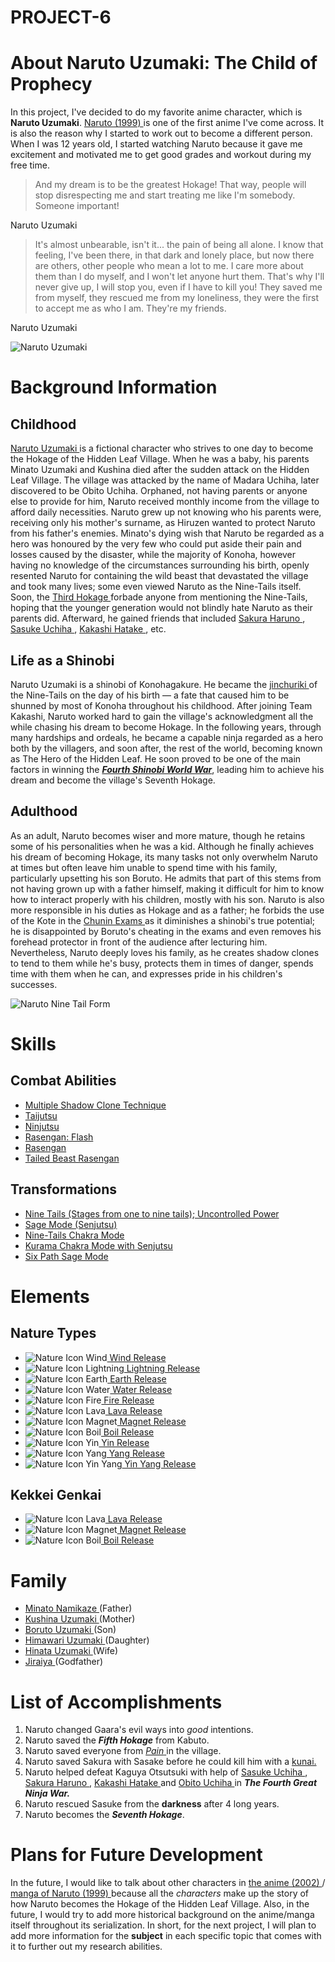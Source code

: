 # PROJECT-6
<body>

  <h1>About Naruto Uzumaki: The Child of Prophecy</h1>

<p>In this project, I've decided to do my favorite anime character, which is <strong>Naruto Uzumaki</strong>. <a href="https://naruto.fandom.com/wiki/Naruto_%28series%29"> Naruto (1999) </a>
 is one of the first anime I've come across. It is also the reason why I started to work out to become a different person. When I was 12 years old, I started watching Naruto because it gave me excitement and motivated me to get good grades and workout during my free time.</p>


<blockquote>And my dream is to be the greatest Hokage! That way, people will stop disrespecting me and start treating me like I'm somebody. Someone important!</blockquote>

<p>Naruto Uzumaki</p>

<blockquote>It's almost unbearable, isn't it... the pain of being all alone. I know that feeling, I've been there, in that dark and lonely place, but now there are others, other people who mean a lot to me. I care more about them than I do myself, and I won't let anyone hurt them. That's why I'll never give up, I will stop you, even if I have to kill you! They saved me from myself, they rescued me from my loneliness, they were the first to accept me as who I am. They're my friends.</blockquote>

<p>Naruto Uzumaki</p>

<img src="https://wallpapercave.com/wp/wp2001685.png" alt="Naruto Uzumaki"/>


<h1>Background Information</h1>


<h2>Childhood</h2>

<p><a href="https://www.amazon.co.uk/CoolChange-Kakemono-Roll-up-Poster-Naruto/dp/B00XIAR3AO"> Naruto Uzumaki </a> is a fictional character who strives to one day to become the Hokage of the Hidden Leaf Village. When he was a baby, his parents Minato Uzumaki and Kushina died after the sudden attack on the Hidden Leaf Village. The village was attacked by the name of Madara Uchiha, later discovered to be Obito Uchiha. Orphaned, not having parents or anyone else to provide for him, Naruto received monthly income from the village to afford daily necessities. Naruto grew up not knowing who his parents were, receiving only his mother's surname, as Hiruzen wanted to protect Naruto from his father's enemies. Minato's dying wish that Naruto be regarded as a hero was honoured by the very few who could put aside their pain and losses caused by the disaster, while the majority of Konoha, however having no knowledge of the circumstances surrounding his birth, openly resented Naruto for containing the wild beast that devastated the village and took many lives; some even viewed Naruto as the Nine-Tails itself. Soon, the <a href="https://naruto.fandom.com/wiki/Hiruzen_Sarutobi"> Third Hokage </a> forbade anyone from mentioning the Nine-Tails, hoping that the younger generation would not blindly hate Naruto as their parents did. Afterward, he gained friends that included <a href="https://naruto.fandom.com/wiki/Sakura_Haruno#Part%20I"> Sakura Haruno </a>, <a href="https://naruto.fandom.com/wiki/Sasuke_Uchiha"> Sasuke Uchiha </a>, <a href="https://naruto.fandom.com/wiki/Kakashi_Hatake#Parts%20I-II"> Kakashi Hatake </a>, etc.</p>

<h2>Life as a Shinobi</h2>

<p>Naruto Uzumaki is a shinobi of Konohagakure. He became the <a href="https://naruto.fandom.com/wiki/Jinch%C5%ABriki"> jinchuriki </a> of the Nine-Tails on the day of his birth — a fate that caused him to be shunned by most of Konoha throughout his childhood. After joining Team Kakashi, Naruto worked hard to gain the village's acknowledgment all the while chasing his dream to become Hokage. In the following years, through many hardships and ordeals, he became a capable ninja regarded as a hero both by the villagers, and soon after, the rest of the world, becoming known as The Hero of the Hidden Leaf. He soon proved to be one of the main factors in winning the <a href="https://naruto.fandom.com/wiki/Fourth_Shinobi_World_War"><strong><em>Fourth Shinobi World War</em></strong></a>, leading him to achieve his dream and become the village's Seventh Hokage.</p>

<h2>Adulthood</h2>

<p>As an adult, Naruto becomes wiser and more mature, though he retains some of his personalities when he was a kid. Although he finally achieves his dream of becoming Hokage, its many tasks not only overwhelm Naruto at times but often leave him unable to spend time with his family, particularly upsetting his son Boruto. He admits that part of this stems from not having grown up with a father himself, making it difficult for him to know how to interact properly with his children, mostly with his son. Naruto is also more responsible in his duties as Hokage and as a father; he forbids the use of the Kote in the <a href="https://naruto.fandom.com/wiki/Ch%C5%ABnin_Exams"> Chunin Exams </a> as it diminishes a shinobi's true potential; he is disappointed by Boruto's cheating in the exams and even removes his forehead protector in front of the audience after lecturing him. Nevertheless, Naruto deeply loves his family, as he creates shadow clones to tend to them while he's busy, protects them in times of danger, spends time with them when he can, and expresses pride in his children's successes.</p>


<img src="https://www.hdwallpaper.nu/wp-content/uploads/2015/12/Naruto_Shippuden_28.jpg" alt="Naruto Nine Tail Form"/>

<h1>Skills</h1>

<h2>Combat Abilities</h2>

<ul>

<li><a href="https://naruto.fandom.com/wiki/Multiple_Shadow_Clone_Technique"> Multiple Shadow Clone Technique </a></li>
<li><a href="https://naruto.fandom.com/wiki/Taijutsu"> Taijutsu </a></li>
<li><a href="https://naruto.fandom.com/wiki/Ninjutsu"> Ninjutsu </a></li>
<li><a href="https://naruto.fandom.com/wiki/Rasengan:_Flash"> Rasengan: Flash </a></li>
<li><a href="https://naruto.fandom.com/wiki/Rasengan"> Rasengan </a></li>
<li><a href="https://naruto.fandom.com/wiki/Tailed_Beast_Rasengan"> Tailed Beast Rasengan </a></li>

</ul>

 
<h2>Transformations</h2>

<ul>
  
<li><a href="https://naruto.fandom.com/wiki/Kurama"> Nine Tails (Stages from one to nine tails); Uncontrolled Power </a></li>
<li><a href="https://naruto.fandom.com/wiki/Senjutsu"> Sage Mode (Senjutsu) </a></li>
<li><a href="https://naruto.fandom.com/wiki/Nine-Tails_Chakra_Mode"> Nine-Tails Chakra Mode </a></li>
<li><a href="https://naruto.fandom.com/wiki/Nine-Tails_Chakra_Mode"> Kurama Chakra Mode with Senjutsu </a></li>
<li><a href="https://naruto.fandom.com/wiki/Six_Paths_Sage_Mode"> Six Path Sage Mode </a></li>

</ul>
 
 
<h1>Elements</h1>
 

<h2>Nature Types</h2>

<ul>

<li><img src="https://vignette.wikia.nocookie.net/naruto/images/7/7a/Nature_Icon_Wind.svg/revision/latest/scale-to-width-down/18?cb=20091012163149" alt="Nature Icon Wind"/><a href="https://naruto.fandom.com/wiki/Wind_Release"> Wind Release </a></li>

<li><img src="https://vignette.wikia.nocookie.net/naruto/images/a/a3/Nature_Icon_Lightning.svg/revision/latest/scale-to-width-down/18?cb=20091021173339" alt="Nature Icon Lightning"/><a href="https://naruto.fandom.com/wiki/Lightning_Release"> Lightning Release </a></li>

<li><img src="https://vignette.wikia.nocookie.net/naruto/images/5/52/Nature_Icon_Earth.svg/revision/latest/scale-to-width-down/18?cb=20091012162502" alt="Nature Icon Earth"/><a href="https://naruto.fandom.com/wiki/Earth_Release"> Earth Release </a></li>

<li><img src="https://vignette.wikia.nocookie.net/naruto/images/a/ab/Nature_Icon_Water.svg/revision/latest/scale-to-width-down/18?cb=20091012165923" alt="Nature Icon Water"/><a href="https://naruto.fandom.com/wiki/Water_Release"> Water Release </a></li>

<li><img src="https://vignette.wikia.nocookie.net/naruto/images/b/bf/Nature_Icon_Fire.svg/revision/latest/scale-to-width-down/18?cb=20091012120333" alt="Nature Icon Fire"/><a href="https://naruto.fandom.com/wiki/Fire_Release"> Fire Release </a></li>

<li><img src="https://vignette.wikia.nocookie.net/naruto/images/4/48/Nature_Icon_Lava.svg/revision/latest/scale-to-width-down/18?cb=20091012121231" alt="Nature Icon Lava"/><a href="https://naruto.fandom.com/wiki/Lava_Release"> Lava Release </a></li>
 
<li><img src="https://vignette.wikia.nocookie.net/naruto/images/7/7a/Nature_Icon_Magnet.svg/revision/latest/scale-to-width-down/18?cb=20100919225105" alt="Nature Icon Magnet"/><a href="https://naruto.fandom.com/wiki/Magnet_Release"> Magnet Release</a></li>

<li><img src="https://vignette.wikia.nocookie.net/naruto/images/e/e9/Nature_Icon_Boil.svg/revision/latest/scale-to-width-down/18?cb=20091012115429" alt="Nature Icon Boil"/><a href="https://naruto.fandom.com/wiki/Boil_Release"> Boil Release </a></li>

<li><img src="https://vignette.wikia.nocookie.net/naruto/images/d/de/Nature_Icon_Yin.svg/revision/latest/scale-to-width-down/18?cb=20100916093714" alt="Nature Icon Yin"/><a href="https://naruto.fandom.com/wiki/Yin_Release"> Yin Release </a></li>

<li><img src="https://vignette.wikia.nocookie.net/naruto/images/6/64/Nature_Icon_Yang.svg/revision/latest/scale-to-width-down/18?cb=20100916093715" alt="Nature Icon Yang"/><a href="https://naruto.fandom.com/wiki/Yang_Release"> Yang Release </a></li>

<li><img src="https://vignette.wikia.nocookie.net/naruto/images/e/e2/Nature_Icon_Yin%E2%80%93Yang.svg/revision/latest/scale-to-width-down/18?cb=20100916093715" alt="Nature Icon Yin Yang"/><a href="https://naruto.fandom.com/wiki/Yin%E2%80%93Yang_Release"> Yin Yang Release </a></li>

</ul>

<h2>Kekkei Genkai</h2>

<ul>
 
<li><img src="https://vignette.wikia.nocookie.net/naruto/images/4/48/Nature_Icon_Lava.svg/revision/latest/scale-to-width-down/18?cb=20091012121231" alt="Nature Icon Lava"/><a href="https://naruto.fandom.com/wiki/Lava_Release"> Lava Release </a></li>

<li><img src="https://vignette.wikia.nocookie.net/naruto/images/7/7a/Nature_Icon_Magnet.svg/revision/latest/scale-to-width-down/18?cb=20100919225105" alt="Nature Icon Magnet"/><a href="https://naruto.fandom.com/wiki/Magnet_Release"> Magnet Release    </a></li>

<li><img src="https://vignette.wikia.nocookie.net/naruto/images/e/e9/Nature_Icon_Boil.svg/revision/latest/scale-to-width-down/18?cb=20091012115429" alt="Nature Icon Boil"/><a href="https://naruto.fandom.com/wiki/Boil_Release"> Boil Release </a></li>

</ul>

<h1>Family</h1>

<ul>

<li><a href="https://hero.fandom.com/wiki/Minato_Namikaze"> Minato Namikaze </a>(Father)</li>
<li><a href="https://hero.fandom.com/wiki/Kushina_Uzumaki"> Kushina Uzumaki </a>(Mother)</li>
<li><a href="https://hero.fandom.com/wiki/Boruto_Uzumaki?file=80u0PcZ.png"> Boruto Uzumaki </a>(Son)</li>
<li><a href="https://hero.fandom.com/wiki/Himawari_Uzumaki"> Himawari Uzumaki </a>(Daughter)</li>
<li><a href="https://hero.fandom.com/wiki/Hinata_Hy%C5%ABga"> Hinata Uzumaki </a>(Wife)</li>
<li><a href="https://hero.fandom.com/wiki/Jiraiya"> Jiraiya </a>(Godfather)</li>

</ul>
 
<h1>List of Accomplishments</h1>

<ol>

<li>Naruto changed Gaara's evil ways into <em>good</em> intentions.</li>
<li>Naruto saved the <strong><em>Fifth Hokage</em></strong> from Kabuto.</li>
<li>Naruto saved everyone from <a href="https://naruto.fandom.com/wiki/Pain%27s_Assault"> <em>Pain</em> </a> in the village.</li>
<li>Naruto saved Sakura with Sasake before he could kill him with a <a href="https://www.amazon.com/Hunting-Paracord-Wrapped-throwing-EcoGift/dp/B075T6BGKR/ref=asc_df_B075T6BGKR/?tag=bingshoppinga-20&linkCode=df0&hvadid=%7Bcreative%7D&hvpos=%7Badposition%7D&hvnetw=o&hvrand=%7Brandom%7D&hvpone=&hvptwo=&hvqmt=e&hvdev=c&hvdvcmdl=%7Bdevicemodel%7D&hvlocint=&hvlocphy=&hvtargid=pla-4583932699493754&psc=1"> kunai. </a></li>
<li>Naruto helped defeat Kaguya Otsutsuki with help of <a href="https://naruto.fandom.com/wiki/Sasuke_Uchiha"> Sasuke Uchiha </a>,<a href="https://naruto.fandom.com/wiki/Sakura_Haruno#Part%20I"> Sakura Haruno </a>, <a href="https://naruto.fandom.com/wiki/Kakashi_Hatake#Parts%20I-II"> Kakashi Hatake </a> and <a href="https://naruto.fandom.com/wiki/Obito_Uchiha#Obito"> Obito Uchiha </a>
in <strong><em>The Fourth Great Ninja War.</em></strong></li>
<li>Naruto rescued Sasuke from the <strong>darkness</strong> after 4 long years.</li>
<li>Naruto becomes the <strong><em>Seventh Hokage</em></strong>.</li>

</ol>


<h1>Plans for Future Development</h1>

<p>In the future, I would like to talk about other characters in <a href="https://www.imdb.com/title/tt0409591/"> the anime (2002) </a>/<a href="https://en.wikipedia.org/wiki/List_of_Naruto_volumes"> manga of Naruto (1999) </a> because all the <em>characters</em> make up the story of how Naruto becomes the Hokage of the Hidden Leaf Village. Also, in the future, I would try to add more historical background on the anime/manga itself throughout its serialization. In short, for the next project, I will plan to add more information for the <strong>subject</strong> in each specific topic that comes with it to further out my research abilities.</p>

</body>
